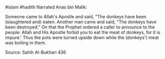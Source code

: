 #islam #hadith 
Narrated Anas bin Malik:

Someone came to Allah's Apostle and said, "The donkeys have been (slaughtered and) eaten. Another man came and said, "The donkeys have been destroyed." On that the Prophet ordered a caller to announce to the people: Allah and His Apostle forbid you to eat the meat of donkeys, for it is impure.' Thus the pots were turned upside down while the (donkeys') meat was boiling in them.

Source: Sahih Al-Bukhari 436